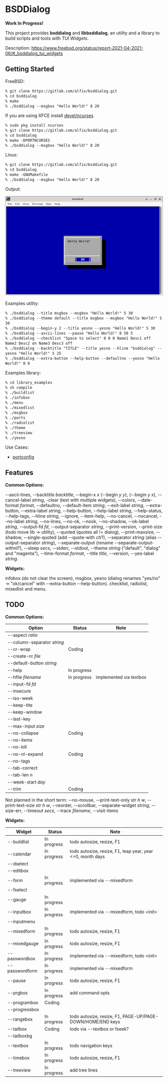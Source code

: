 # BSDDialog

**Work In Progress!**

This project provides **bsddialog** and **libbsddialog**, an utility and a
library to build scripts and tools with *TUI Widgets*.

Description:
<https://www.freebsd.org/status/report-2021-04-2021-06/#_bsddialog_tui_widgets>


## Getting Started

FreeBSD:

```
% git clone https://gitlab.com/alfix/bsddialog.git
% cd bsddialog
% make
% ./bsddialog --msgbox "Hello World!" 8 20
```

If you are using XFCE install 
[devel/ncurses](https://www.freshports.org/devel/ncurses/)

```
% sudo pkg install ncurses
% git clone https://gitlab.com/alfix/bsddialog.git
% cd bsddialog
% make -DPORTNCURSES
% ./bsddialog --msgbox "Hello World!" 8 20
```

Linux:

```
% git clone https://gitlab.com/alfix/bsddialog.git
% cd bsddialog
% make -GNUMakefile
% ./bsddialog --msgbox "Hello World!" 8 20
```

Output:

![screenshot](screenshot.png)


Examples utility:
```
% ./bsddialog --title msgbox --msgbox "Hello World!" 5 30
% ./bsddialog --theme default --title msgbox --msgbox "Hello World!" 5 30
% ./bsddialog --begin-y 2 --title yesno --yesno "Hello World!" 5 30
% ./bsddialog --ascii-lines --pause "Hello World!" 8 50 5
% ./bsddialog --checklist "Space to select" 0 0 0 Name1 Desc1 off Name2 Desc2 on Name3 Desc3 off
% ./bsddialog --backtitle "TITLE" --title yesno --hline "bsddialog" --yesno "Hello World!" 5 25
% ./bsddialog --extra-button --help-button --defaultno --yesno "Hello World!" 0 0
```

Examples library:
```
% cd library_examples
% sh compile
% ./buildlist
% ./infobox
% ./menu
% ./mixedlist
% ./msgbox
% ./ports
% ./radiolist
% ./theme
% ./treeview
% ./yesno
```

Use Cases:

 - [portconfig](https://gitlab.com/alfix/portconfig)


## Features

**Common Options:**
 
--ascii-lines, --backtitle *backtitle*, --begin-x *x* (--begin *y y*),
(--begin *y x*), --cancel-label *string*, -clear (test with multiple widgets),
--colors, --date-format *format*, --defaultno, --default-item *string*, 
--exit-label *string*, --extra-button, --extra-label *string*, --help-button,
--help-label *string*, --help-status, --help-tags, --hline *string*, --ignore,
--item-help, --no-cancel, --nocancel, --no-label *string*, --no-lines, --no-ok,
--nook, --no-shadow, --ok-label *string*, --output-fd *fd*,
--output-separator *string*, --print-version,
--print-size (todo move lib -> utility), --quoted (quotes all != dialog),
--print-maxsize, --shadow, --single-quoted (add --quote-with *ch*?), 
--separator *string* (alias --output-separator *string*),
--separate-output (rename --separate-output-withnl?), --sleep *secs*, --stderr,
--stdout, --theme *string* ("default", "dialog" and "magenta"),
--time-format *format*, --title *title*, --version, --yes-label *string*.

**Widgets:**
 
 infobox (do not clear the screen), msgbox,
 yesno (dialog renames "yes/no" -> "ok/cancel" with --extra-button --help-button).
 checklist, radiolist, mixedlist and menu.

## TODO

**Common Options:**

|  Option                      | Status      | Note                            |
| ---------------------------- | ----------- | ------------------------------- |
| --aspect *ratio*             |             |                                 |
| --column-separator *string*  |             |                                 |
| --cr-wrap                    | Coding      |                                 |
| --create-rc *file*           |             |                                 |
| --default-button *string*    |             |                                 |
| --help                       | In progress |                                 |
| --hfile *filename*           | In progress | implemented via textbox         |
| --input-fd *fd*              |             |                                 |
| --insecure                   |             |                                 |
| --iso-week                   |             |                                 |
| --keep-tite                  |             |                                 |
| --keep-window                |             |                                 |
| --last-key                   |             |                                 |
| --max-input *size*           |             |                                 |
| --no-collapse                | Coding      |                                 |
| --no-items                   |             |                                 |
| --no-kill                    |             |                                 |
| --no-nl-expand               | Coding      |                                 |
| --no-tags                    |             |                                 |
| --tab-correct                |             |                                 |
| --tab-len *n*                |             |                                 |
| --week-start *day*           |             |                                 |
| --trim                       | Coding      |                                 |


Not planned in the short term: --no-mouse, --print-text-only *str h w*,
--print-text-size *str h w*, --reorder, --scrollbar,
--separate-widget *string*, --size-err, --timeout *secs*, --trace *filename*,
--visit-items


**Widgets:**

| Widget         | Status      | Note                                          |
|--------------- | ----------- | ----------------------------------------------|
| --buildlist    | In progress | todo autosize, resize, F1                               |
| --calendar     | In progress | todo autosize, resize, F1, leap year, year <=0, month days |
| --dselect      |             |                                               |
| --editbox      |             |                                               |
| --form         | In progress | implemented via --mixedform                   |
| --fselect      |             |                                               |
| --gauge        | In progress |                                               |
| --inputbox     | In progress | implemented via --mixedform, todo \<init\>    |
| --inputmenu    |             |                                               |
| --mixedform    | In progress | todo autosize, resize, F1                     |
| --mixedgauge   | In progress | todo autosize, resize, F1                     |
| --passwordbox  | In progress | implemented via --mixedform, todo \<init\>    |
| --passwordform | In progress | implemented via --mixedform                   |
| --pause        | In progress | todo autosize, resize, F1                     |
| --prgbox       | In progress | add command opts                              |
| --programbox   | Coding      |                                               |
| --progressbox  |             |                                               |
| --rangebox     | In progress | todo autosize, resize, F1, PAGE-UP/PAGE-DOWN/HOME/END keys |
| --tailbox      | Coding      | todo via --textbox or fseek?                  |
| --tailboxbg    |             |                                               |
| --textbox      | In progress | todo navigation keys                          |
| --timebox      | In progress | todo autosize, resize, F1                     |
| --treeview     | In progress | add tree lines                                |


